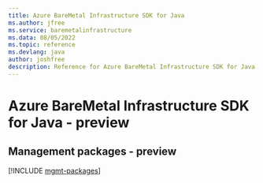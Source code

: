 ```yaml
---
title: Azure BareMetal Infrastructure SDK for Java
ms.author: jfree
ms.service: baremetalinfrastructure
ms.data: 08/05/2022
ms.topic: reference
ms.devlang: java
author: joshfree
description: Reference for Azure BareMetal Infrastructure SDK for Java
---
```

# Azure BareMetal Infrastructure SDK for Java - preview

## Management packages - preview
[!INCLUDE [mgmt-packages](baremetal-infrastructure-mgmt-index.md)]